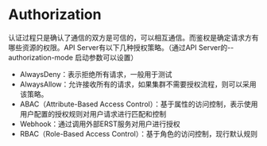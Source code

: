 # Authorization
认证过程只是确认了通信的双方是可信的，可以相互通信。而鉴权是确定请求方有哪些资源的权限。API Server有以下几种授权策略。（通过API Server的--authorization-mode 启动参数可以设置）
- AlwaysDeny：表示拒绝所有请求，一般用于测试
- AlwaysAllow：允许接收所有的请求，如果集群不需要授权流程，则可以采用该策略。
- ABAC（Attribute-Based Access Control）：基于属性的访问控制，表示使用用户配置的授权规则对用户请求进行匹配和控制
- Webhook：通过调用外部ERST服务对用户进行授权
- RBAC（Role-Based Access Control）：基于角色的访问控制，现行默认规则
